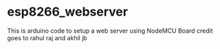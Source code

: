 # esp8266_webserver
This is arduino code to setup a web server using NodeMCU Board
credit goes to rahul raj and akhil jb
